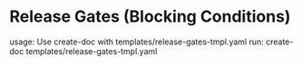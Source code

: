 # Release Gates (Blocking Conditions)

usage: Use create-doc with templates/release-gates-tmpl.yaml
run: create-doc templates/release-gates-tmpl.yaml
